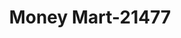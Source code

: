 ---
f_zip-code: 18101
f_state-code: PA
title: Money Mart-21477
f_phone: 610-433-2350
f_city-only: Allentown
f_address: 13 American Pkwy Allentown
f_location-unique-id: '21477'
slug: money-mart-21477
updated-on: '2024-05-30T13:46:58.046Z'
created-on: '2024-05-30T13:36:59.803Z'
published-on: '2024-05-30T13:54:32.469Z'
f_city-state: cms/city/allentown-pa.md
f_company: cms/company/money-mart.md
f_state: cms/state/pennsylvania.md
layout: '[payday-loan].html'
tags: payday-loan
---
